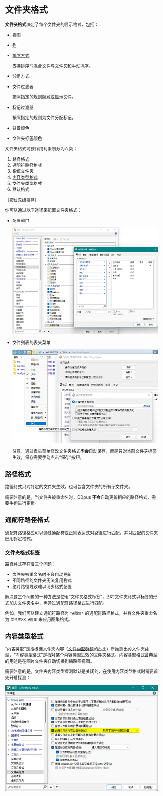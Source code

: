 # 文件夹格式
**文件夹格式**决定了每个文件夹的显示格式，包括：
- [视图](列表/视图/README.md)
- [列](列表/列.md)
- [排序方式](列表/排序.md)

  支持排序时混合文件与文件夹和手动排序。
- 分组方式
- 文件过滤器

  按照指定的规则隐藏或显示文件。
- 标记过滤器

  按照指定的规则为文件分配标记。
- 背景颜色
- 文件夹标签颜色

文件夹格式可按作用对象划分为六类：
1. [路径格式](#路径格式)
2. [通配符路径格式](#通配符路径格式)
3. 系统文件夹
4. [内容类型格式](#内容类型格式)
5. 文件夹类型格式
6. 默认格式

（按优先级排序）

你可以通过以下途径来配置文件夹格式：
- 配置窗口

  ![](images/文件夹格式/文件夹格式和文件夹选项.png) 
- 文件列表的表头菜单

  ![](images/文件夹格式/表头菜单和文件夹选项.png)

  注意，通过表头菜单修改文件夹格式**不会**自动保存，而是只对当前文件夹标签生效，保存需要手动点击“保存”按钮。

## 路径格式
路径格式只对特定的文件夹生效，也可包含文件夹的所有子文件夹。

需要注意的是，当文件夹被重命名时，DOpus **不会**自动更新相应的路径格式，需要手动进行更新。

## 通配符路径格式
通配符路径格式可以通过通配符或正则表达式对路径进行匹配，并对匹配的文件夹应用指定格式。

### 文件夹格式标签
路径格式存在着三个问题：
- 文件夹被重命名时不会自动更新
- 不同路径的文件夹无法复用格式
- 绝对路径导致难以同步格式配置

解决这三个问题的一种方法是使用“文件夹格式标签”，即将文件夹格式以标签的形式加入文件夹名中，再通过通配符路径格式进行匹配。

例如，我们可以建立通配符路径为 `*#图集*` 的通配符路径格式，并将文件夹重命名为 `文件夹XX #图集` 来应用图集格式。

## 内容类型格式
“内容类型”是指根据文件夹内容（[文件类型群组](../../类型/README.md#文件类型群组)的占比）所推测出的文件夹类型，“内容类型格式”是指对某个内容类型生效的文件夹格式。内容类型格式最典型的用途是在图片文件夹自动切换到缩略图视图。

需要注意的是，文件夹内容类型探测默认是关闭的，在使用内容类型格式时需要首先开启探测：

![](images/文件夹格式/启用文件夹内容类型侦测.png)